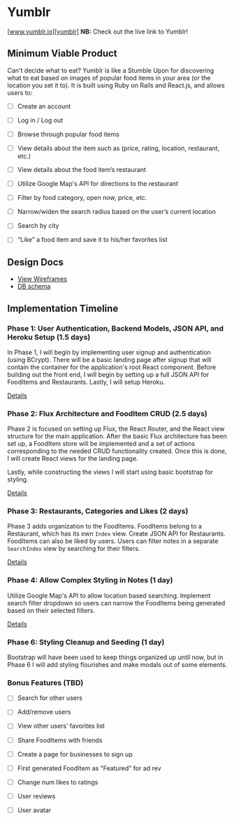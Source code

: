 # Yumblr

[www.yumblr.io][yumblr] **NB:** Check out the live link to Yumblr!

[yumblr]: http://www.yumblr.io

## Minimum Viable Product

Can't decide what to eat? Yumblr is like a Stumble Upon for discovering what to
eat based on images of popular food items in your area (or the location you set
  it to). It is built using Ruby on Rails and React.js, and allows users to:

<!-- This is a Markdown checklist. Use it to keep track of your progress! -->

- [ ] Create an account
- [ ] Log in / Log out
- [ ] Browse through popular food items
- [ ] View details about the item such as (price, rating, location, restaurant, etc.)
- [ ] View details about the food item’s restaurant
- [ ] Utilize Google Map's API for directions to the restaurant
- [ ] Filter by food category, open now, price, etc.
- [ ] Narrow/widen the search radius based on the user’s current location
- [ ] Search by city
- [ ] “Like” a food item and save it to his/her favorites list


## Design Docs
* [View Wireframes][view]
* [DB schema][schema]

[view]: ./docs/views.md
[schema]: ./docs/schema.md

## Implementation Timeline

### Phase 1: User Authentication, Backend Models, JSON API, and Heroku Setup (1.5 days)

In Phase 1, I will begin by implementing user signup and authentication (using
BCrypt). There will be a basic landing page after signup that will contain the
container for the application's root React component. Before building out the
front end, I will begin by setting up a full JSON API for FoodItems and Restaurants.
Lastly, I will setup Heroku.

[Details][phase-one]

### Phase 2: Flux Architecture and FoodItem CRUD (2.5 days)

Phase 2 is focused on setting up Flux, the React Router, and the React view
structure for the main application. After the basic Flux architecture has been
set up, a FoodItem store will be implemented and a set of actions corresponding to
the needed CRUD functionality created. Once this is done, I will create React
views for the landing page.

Lastly, while constructing the views I will start using basic bootstrap for
styling.

[Details][phase-two]

### Phase 3: Restaurants, Categories and Likes (2 days)

Phase 3 adds organization to the FoodItems. FoodItems belong to a Restaurant,
which has its own `Index` view. Create JSON API for Restaurants. FoodItems can
also be liked by users. Users can filter notes in a separate `SearchIndex`
view by searching for their filters.

[Details][phase-three]

### Phase 4: Allow Complex Styling in Notes (1 day)

Utilize Google Map's API to allow location based searching. Implement search
filter dropdown so users can narrow the FoodItems being generated based on their
selected filters.

[Details][phase-four]

### Phase 6: Styling Cleanup and Seeding (1 day)

Bootstrap will have been used to keep things organized up until now, but in
Phase 6 I will add styling flourishes and make modals out of some elements.

### Bonus Features (TBD)
- [ ] Search for other users
- [ ] Add/remove users
- [ ] View other users’ favorites list
- [ ] Share FoodItems with friends
- [ ] Create a page for businesses to sign up
- [ ] First generated FoodItem as "Featured" for ad rev
- [ ] Change num likes to ratings
- [ ] User reviews
- [ ] User avatar


[phase-one]: ./docs/phases/phase1.md
[phase-two]: ./docs/phases/phase2.md
[phase-three]: ./docs/phases/phase3.md
[phase-four]: ./docs/phases/phase4.md
